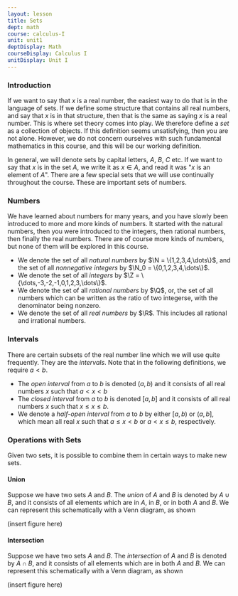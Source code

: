 ```yaml
---
layout: lesson
title: Sets
dept: math
course: calculus-I
unit: unit1
deptDisplay: Math
courseDisplay: Calculus I
unitDisplay: Unit I
---
```


### Introduction
If we want to say that $x$ is a real number, the easiest way to do that is in the language of sets. If we define some structure that contains all real numbers, and say that $x$ is in that structure, then that is the same as saying $x$ is a real number. This is where set theory comes into play. We therefore define a *set* as a collection of objects. If this definition seems unsatisfying, then you are not alone. However, we do not concern ourselves with such fundamental mathematics in this course, and this will be our working definition.

In general, we will denote sets by capital letters, $A$, $B$, $C$ etc. If we want to say that $x$ is in the set $A$, we write it as $x\in A$, and read it was "$x$ is an element of $A$". There are a few special sets that we will use continually throughout the course. These are important sets of numbers. 

### Numbers
We have learned about numbers for many years, and you have slowly been introduced to more and more kinds of numbers. It started with the natural numbers, then you were introduced to the integers, then rational numbers, then finally the real numbers. There are of course more kinds of numbers, but none of them will be explored in this course. 

* We denote the set of all *natural numbers* by  $\N = \{1,2,3,4,\dots\}$, and the set of all *nonnegative integers* by $\N_0 = \{0,1,2,3,4,\dots\}$. 
* We denote the set of all *integers* by $\Z = \{\dots,-3,-2,-1,0,1,2,3,\dots\}$.
* We denote the set of all *rational numbers* by $\Q$, or, the set of all numbers which can be written as the ratio of two integerse, with the denominator being nonzero.
* We denote the set of all *real numbers* by $\R$. This includes all rational and irrational numbers.

### Intervals

There are certain subsets of the real number line which we will use quite frequently. They are the *intervals*. Note that in the following definitions, we require $a < b$.

* The *open interval* from $a$ to $b$ is denoted $(a,b)$ and it consists of all real numbers $x$ such that $a < x < b$
* The *closed interval* from $a$ to $b$ is denoted $[a,b]$ and it consists of all real numbers $x$ such that $x \leq x \leq b$. 
* We denote a *half-open interval* from $a$ to $b$ by either $[a,b)$ or $(a,b]$, which mean all real $x$ such that $a\leq x < b$ or $a < x \leq b$, respectively.

### Operations with Sets

Given two sets, it is possible to combine them in certain ways to make new sets. 

#### Union

Suppose we have two sets $A$ and $B$. The *union* of $A$ and $B$ is denoted by $A\cup B$, and it consists of all elements which are in $A$, in $B$, or in both $A$ and $B$. We can represent this schematically with a Venn diagram, as shown

(insert figure here)

#### Intersection

Suppose we have two sets $A$ and $B$. The *intersection* of $A$ and $B$ is denoted by $A\cap B$, and it consists of all elements which are in both $A$ and $B$. We can represent this schematically with a Venn diagram, as shown

(insert figure here)




### 
